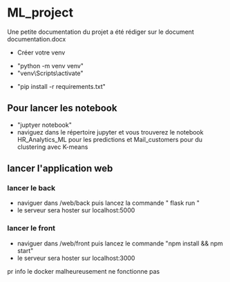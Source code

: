 # ML_project
Une petite documentation du projet a été rédiger sur le document documentation.docx
- Créer votre venv
* "python -m venv venv"
* "venv\Scripts\activate"
- "pip install -r requirements.txt"

## Pour lancer les notebook
- "juptyer notebook"
- naviguez dans le répertoire jupyter et vous trouverez le notebook HR_Analytics_ML pour les predictions et Mail_customers pour du clustering avec K-means

## lancer l'application web

### lancer le back
- naviguer dans /web/back puis lancez la commande " flask run "
- le serveur sera hoster sur localhost:5000

### lancer le front
- naviguer dans /web/front puis lancez le commande "npm install && npm start"
- le serveur sera hoster sur localhost:3000

pr info le docker malheureusement ne fonctionne pas 